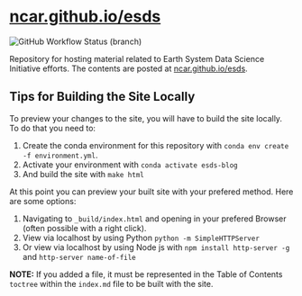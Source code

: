# [ncar.github.io/esds](https://ncar.github.io/esds/)

![GitHub Workflow Status (branch)](https://img.shields.io/github/workflow/status/NCAR/esds/deploy-website/main?logo=github&style=for-the-badge)

Repository for hosting material related to Earth System Data Science Initiative efforts. The contents are posted at [ncar.github.io/esds](https://ncar.github.io/esds/).

## Tips for Building the Site Locally

To preview your changes to the site, you will have to build the site locally.
To do that you need to:

1. Create the conda environment for this repository with `conda env create -f environment.yml`.
2. Activate your environment with `conda activate esds-blog`
3. And build the site with `make html`

At this point you can preview your built site with your prefered method. Here are some options:

1. Navigating to `_build/index.html` and opening in your prefered Browser (often possible with a right click).
2. View via localhost by using Python `python -m SimpleHTTPServer`
3. Or view via localhost by using Node js with `npm install http-server -g` and `http-server name-of-file`

**NOTE:** If you added a file, it must be represented in the Table of Contents `toctree` within the `index.md` file to be built with the site.
